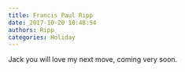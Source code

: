 ```yaml
---
title: Francis Paul Ripp
date: 2017-10-20 10:48:54
authors: Ripp
categories: Holiday
---
```


 Jack you will love my next move, coming very soon.